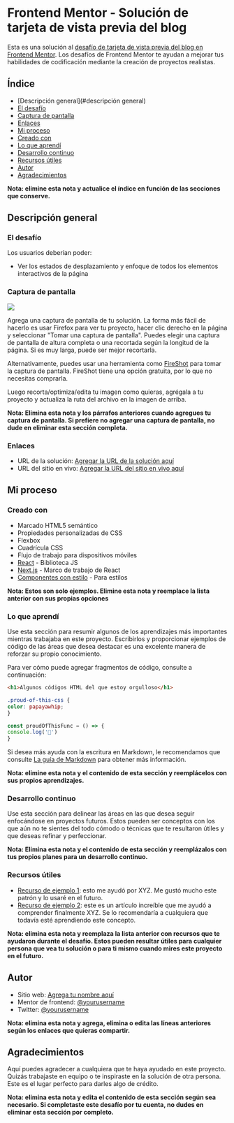 # Frontend Mentor - Solución de tarjeta de vista previa del blog

Esta es una solución al [desafío de tarjeta de vista previa del blog en Frontend Mentor](https://www.frontendmentor.io/challenges/blog-preview-card-ckPaj01IcS). Los desafíos de Frontend Mentor te ayudan a mejorar tus habilidades de codificación mediante la creación de proyectos realistas.

## Índice

- [Descripción general](#descripción general)
- [El desafío](#el-desafío)
- [Captura de pantalla](#captura-de-pantalla)
- [Enlaces](#enlaces)
- [Mi proceso](#mi-proceso)
- [Creado con](#creada-con)
- [Lo que aprendí](#lo-que-aprendí)
- [Desarrollo continuo](#desarrollo-continuo)
- [Recursos útiles](#recursos-útiles)
- [Autor](#autor)
- [Agradecimientos](#agradecimientos)

**Nota: elimine esta nota y actualice el índice en función de las secciones que conserve.**

## Descripción general

### El desafío

Los usuarios deberían poder:

- Ver los estados de desplazamiento y enfoque de todos los elementos interactivos de la página

### Captura de pantalla

![](./screenshot.jpg)

Agrega una captura de pantalla de tu solución. La forma más fácil de hacerlo es usar Firefox para ver tu proyecto, hacer clic derecho en la página y seleccionar "Tomar una captura de pantalla". Puedes elegir una captura de pantalla de altura completa o una recortada según la longitud de la página. Si es muy larga, puede ser mejor recortarla.

Alternativamente, puedes usar una herramienta como [FireShot](https://getfireshot.com/) para tomar la captura de pantalla. FireShot tiene una opción gratuita, por lo que no necesitas comprarla.

Luego recorta/optimiza/edita tu imagen como quieras, agrégala a tu proyecto y actualiza la ruta del archivo en la imagen de arriba.

**Nota: Elimina esta nota y los párrafos anteriores cuando agregues tu captura de pantalla. Si prefiere no agregar una captura de pantalla, no dude en eliminar esta sección completa.**

### Enlaces

- URL de la solución: [Agregar la URL de la solución aquí](https://your-solution-url.com)
- URL del sitio en vivo: [Agregar la URL del sitio en vivo aquí](https://your-live-site-url.com)

## Mi proceso

### Creado con

- Marcado HTML5 semántico
- Propiedades personalizadas de CSS
- Flexbox
- Cuadrícula CSS
- Flujo de trabajo para dispositivos móviles
- [React](https://reactjs.org/) - Biblioteca JS
- [Next.js](https://nextjs.org/) - Marco de trabajo de React
- [Componentes con estilo](https://styled-components.com/) - Para estilos

**Nota: Estos son solo ejemplos. Elimine esta nota y reemplace la lista anterior con sus propias opciones**

### Lo que aprendí

Use esta sección para resumir algunos de los aprendizajes más importantes mientras trabajaba en este proyecto. Escribirlos y proporcionar ejemplos de código de las áreas que desea destacar es una excelente manera de reforzar su propio conocimiento.

Para ver cómo puede agregar fragmentos de código, consulte a continuación:

```html
<h1>Algunos códigos HTML del que estoy orgulloso</h1>
```
```css
.proud-of-this-css {
color: papayawhip;
}
```
```js
const proudOfThisFunc = () => {
console.log('🎉')
}
```

Si desea más ayuda con la escritura en Markdown, le recomendamos que consulte [La guía de Markdown](https://www.markdownguide.org/) para obtener más información.

**Nota: elimine esta nota y el contenido de esta sección y reemplácelos con sus propios aprendizajes.**

### Desarrollo continuo

Use esta sección para delinear las áreas en las que desea seguir enfocándose en proyectos futuros. Estos pueden ser conceptos con los que aún no te sientes del todo cómodo o técnicas que te resultaron útiles y que deseas refinar y perfeccionar.

**Nota: Elimina esta nota y el contenido de esta sección y reemplázalos con tus propios planes para un desarrollo continuo.**

### Recursos útiles

- [Recurso de ejemplo 1](https://www.example.com): esto me ayudó por XYZ. Me gustó mucho este patrón y lo usaré en el futuro.
- [Recurso de ejemplo 2](https://www.example.com): este es un artículo increíble que me ayudó a comprender finalmente XYZ. Se lo recomendaría a cualquiera que todavía esté aprendiendo este concepto.

**Nota: elimina esta nota y reemplaza la lista anterior con recursos que te ayudaron durante el desafío. Estos pueden resultar útiles para cualquier persona que vea tu solución o para ti mismo cuando mires este proyecto en el futuro.**

## Autor

- Sitio web: [Agrega tu nombre aquí](https://www.your-site.com)
- Mentor de frontend: [@yourusername](https://www.frontendmentor.io/profile/yourusername)
- Twitter: [@yourusername](https://www.twitter.com/yourusername)

**Nota: elimina esta nota y agrega, elimina o edita las líneas anteriores según los enlaces que quieras compartir.**

## Agradecimientos

Aquí puedes agradecer a cualquiera que te haya ayudado en este proyecto. Quizás trabajaste en equipo o te inspiraste en la solución de otra persona. Este es el lugar perfecto para darles algo de crédito.

**Nota: elimina esta nota y edita el contenido de esta sección según sea necesario. Si completaste este desafío por tu cuenta, no dudes en eliminar esta sección por completo.**